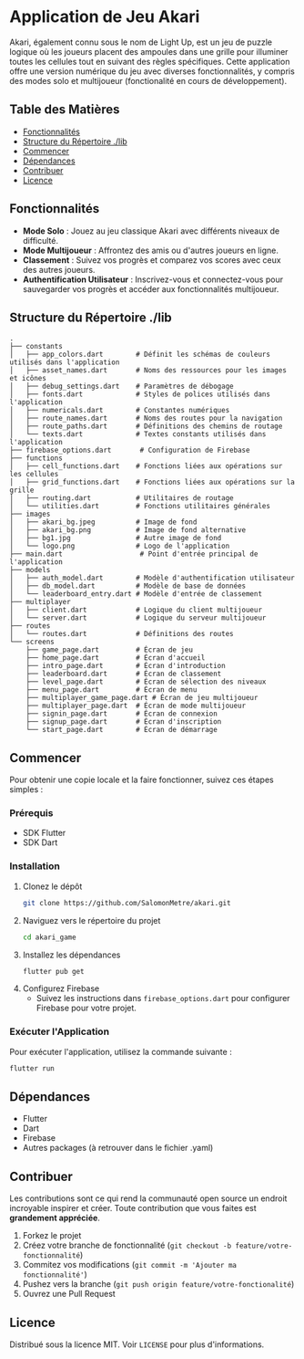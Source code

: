 # Application de Jeu Akari

Akari, également connu sous le nom de Light Up, est un jeu de puzzle logique où les joueurs placent des ampoules dans une grille pour illuminer toutes les cellules tout en suivant des règles spécifiques. Cette application offre une version numérique du jeu avec diverses fonctionnalités, y compris des modes solo et multijoueur (fonctionalité en cours de développement).

## Table des Matières

- [Fonctionnalités](#fonctionnalités)
- [Structure du Répertoire ./lib](#structure-du-projet)
- [Commencer](#commencer)
- [Dépendances](#dépendances)
- [Contribuer](#contribuer)
- [Licence](#licence)

## Fonctionnalités

- **Mode Solo** : Jouez au jeu classique Akari avec différents niveaux de difficulté.
- **Mode Multijoueur** : Affrontez des amis ou d'autres joueurs en ligne.
- **Classement** : Suivez vos progrès et comparez vos scores avec ceux des autres joueurs.
- **Authentification Utilisateur** : Inscrivez-vous et connectez-vous pour sauvegarder vos progrès et accéder aux fonctionnalités multijoueur.

## Structure du Répertoire ./lib

```
.
├── constants
│   ├── app_colors.dart        # Définit les schémas de couleurs utilisés dans l'application
│   ├── asset_names.dart       # Noms des ressources pour les images et icônes
│   ├── debug_settings.dart    # Paramètres de débogage
│   ├── fonts.dart             # Styles de polices utilisés dans l'application
│   ├── numericals.dart        # Constantes numériques
│   ├── route_names.dart       # Noms des routes pour la navigation
│   ├── route_paths.dart       # Définitions des chemins de routage
│   └── texts.dart             # Textes constants utilisés dans l'application
├── firebase_options.dart       # Configuration de Firebase
├── functions
│   ├── cell_functions.dart    # Fonctions liées aux opérations sur les cellules
│   ├── grid_functions.dart    # Fonctions liées aux opérations sur la grille
│   ├── routing.dart           # Utilitaires de routage
│   └── utilities.dart         # Fonctions utilitaires générales
├── images
│   ├── akari_bg.jpeg          # Image de fond
│   ├── akari_bg.png           # Image de fond alternative
│   ├── bg1.jpg                # Autre image de fond
│   └── logo.png               # Logo de l'application
├── main.dart                   # Point d'entrée principal de l'application
├── models
│   ├── auth_model.dart        # Modèle d'authentification utilisateur
│   ├── db_model.dart          # Modèle de base de données
│   └── leaderboard_entry.dart # Modèle d'entrée de classement
├── multiplayer
│   ├── client.dart            # Logique du client multijoueur
│   └── server.dart            # Logique du serveur multijoueur
├── routes
│   └── routes.dart            # Définitions des routes
└── screens
    ├── game_page.dart         # Écran de jeu
    ├── home_page.dart         # Écran d'accueil
    ├── intro_page.dart        # Écran d'introduction
    ├── leaderboard.dart       # Écran de classement
    ├── level_page.dart        # Écran de sélection des niveaux
    ├── menu_page.dart         # Écran de menu
    ├── multiplayer_game_page.dart # Écran de jeu multijoueur
    ├── multiplayer_page.dart  # Écran de mode multijoueur
    ├── signin_page.dart       # Écran de connexion
    ├── signup_page.dart       # Écran d'inscription
    └── start_page.dart        # Écran de démarrage
```

## Commencer

Pour obtenir une copie locale et la faire fonctionner, suivez ces étapes simples :

### Prérequis

- SDK Flutter
- SDK Dart

### Installation

1. Clonez le dépôt
   ```sh
   git clone https://github.com/SalomonMetre/akari.git
   ```
2. Naviguez vers le répertoire du projet
   ```sh
   cd akari_game
   ```
3. Installez les dépendances
   ```sh
   flutter pub get
   ```
4. Configurez Firebase
   - Suivez les instructions dans `firebase_options.dart` pour configurer Firebase pour votre projet.

### Exécuter l'Application

Pour exécuter l'application, utilisez la commande suivante :

```sh
flutter run
```

## Dépendances

- Flutter
- Dart
- Firebase
- Autres packages (à retrouver dans le fichier .yaml)

## Contribuer

Les contributions sont ce qui rend la communauté open source un endroit incroyable inspirer et créer. Toute contribution que vous faites est **grandement appréciée**.

1. Forkez le projet
2. Créez votre branche de fonctionnalité (`git checkout -b feature/votre-fonctionnalité`)
3. Commitez vos modifications (`git commit -m 'Ajouter ma fonctionnalité'`)
4. Pushez vers la branche (`git push origin feature/votre-fonctionalité`)
5. Ouvrez une Pull Request

## Licence

Distribué sous la licence MIT. Voir `LICENSE` pour plus d'informations.